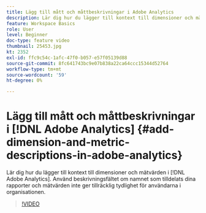 ```yaml
---
title: Lägg till mått och måttbeskrivningar i Adobe Analytics
description: Lär dig hur du lägger till kontext till dimensioner och mätvärden i Adobe Analytics
feature: Workspace Basics
role: User
level: Beginner
doc-type: feature video
thumbnail: 25453.jpg
kt: 2352
exl-id: ffc9c54c-1afc-47f0-b057-e57f05139d88
source-git-commit: 8fc641743bc9e07b838a22ca64ccc15344d52764
workflow-type: tm+mt
source-wordcount: '59'
ht-degree: 0%

---
```


# Lägg till mått och måttbeskrivningar i [!DNL Adobe Analytics] {#add-dimension-and-metric-descriptions-in-adobe-analytics}

Lär dig hur du lägger till kontext till dimensioner och mätvärden i [!DNL Adobe Analytics]. Använd beskrivningsfältet om namnet som tilldelats dina rapporter och mätvärden inte ger tillräcklig tydlighet för användarna i organisationen.

>[!VIDEO](https://video.tv.adobe.com/v/25453/?quality=12&learn=on)
